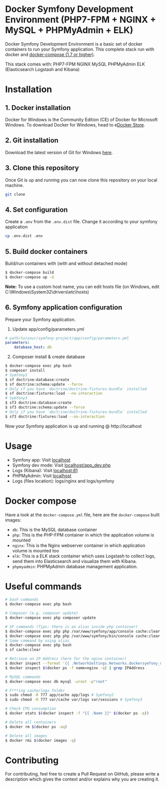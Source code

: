 # Docker Symfony Development Environment (PHP7-FPM + NGINX + MySQL + PHPMyAdmin + ELK)

Docker Symfony Development Environment is a basic set of docker containers to run your Symfony application. This complete stack run with docker and [docker-compose (1.7 or higher)](https://docs.docker.com/compose/).

This stack comes with:
PHP7-FPM
NGINX
MySQL
PHPMyAdmin
ELK (Elasticsearch Logstash and Kibana) 

# Installation

## 1. Docker installation

Docker for Windows is the Community Edition (CE) of Docker for Microsoft Windows. To download Docker for Windows, head to e[Docker Store](https://store.docker.com/editions/community/docker-ce-desktop-windows).

## 2. Git installation

Download the latest version of Git for Windows [here](https://git-scm.com/download/win).

## 3. Clone this repository

Once Git is up and running you can now clone this repository on your local machine.

```bash
git clone 
```

## 4. Set configuration

Create a `.env` from the `.env.dist` file. Change it according to your symfony application

```bash
cp .env.dist .env
```

## 5. Build docker containers

Build/run containers with (with and without detached mode)

```bash
$ docker-compose build
$ docker-compose up -d
```

**Note:** To use a custom host name, you can edit hosts file (on Windows, edit C:\Windows\System32\drivers\etc\hosts)

## 6. Symfony application configuration

Prepare your Symfony application.

1. Update app/config/parameters.yml

```yml
# path/to/your/symfony-project/app/config/parameters.yml
parameters:
    database_host: db
```

2. Composer install & create database

```bash
$ docker-compose exec php bash
$ composer install
# Symfony2
$ sf doctrine:database:create
$ sf doctrine:schema:update --force
# Only if you have `doctrine/doctrine-fixtures-bundle` installed
$ sf doctrine:fixtures:load --no-interaction
# Symfony3
$ sf3 doctrine:database:create
$ sf3 doctrine:schema:update --force
# Only if you have `doctrine/doctrine-fixtures-bundle` installed
$ sf3 doctrine:fixtures:load --no-interaction
```

Now your Symfony application is up and running @ http://localhost

# Usage

* Symfony app: Visit [localhost](http://localhost)  
* Symfony dev mode: Visit [localhost/app_dev.php](http://localhost/app_dev.php)  
* Logs (Kibana): Visit [localhost:81](http://localhost:81)  
* PHPMyAdmin: Visit [localhost](http://localhost)  
* Logs (files location): logs/nginx and logs/symfony


# Docker compose

Have a look at the `docker-compose.yml` file, here are the `docker-compose` built images:

* `db`: This is the MySQL database container
* `php`: This is the PHP-FPM container in which the application volume is mounted
* `nginx`: This is the Nginx webserver container in which application volume is mounted too
* `elk`: This is a ELK stack container which uses Logstash to collect logs, send them into Elasticsearch and visualize them with Kibana.
* `phpmyadmin`: PHPMyAdmin database management application.

# Useful commands

```bash
# bash commands
$ docker-compose exec php bash

# Composer (e.g. composer update)
$ docker-compose exec php composer update

# SF commands (Tips: there is an alias inside php container)
$ docker-compose exec php php /var/www/symfony/app/console cache:clear # Symfony2
$ docker-compose exec php php /var/www/symfony/bin/console cache:clear # Symfony3
# Same command by using alias
$ docker-compose exec php bash
$ sf cache:clear

# Retrieve an IP Address (here for the nginx container)
$ docker inspect --format '{{ .NetworkSettings.Networks.dockersymfony_default.IPAddress }}' $(docker ps -f name=nginx -q)
$ docker inspect $(docker ps -f name=nginx -q) | grep IPAddress

# MySQL commands
$ docker-compose exec db mysql -uroot -p"root"

# F***ing cache/logs folder
$ sudo chmod -R 777 app/cache app/logs # Symfony2
$ sudo chmod -R 777 var/cache var/logs var/sessions # Symfony3

# Check CPU consumption
$ docker stats $(docker inspect -f "{{ .Name }}" $(docker ps -q))

# Delete all containers
$ docker rm $(docker ps -aq)

# Delete all images
$ docker rmi $(docker images -q)
```

# Contributing
For contributing, feel free to create a Pull Request on GitHub, please write a description which gives the context and/or explains why you are creating it.
